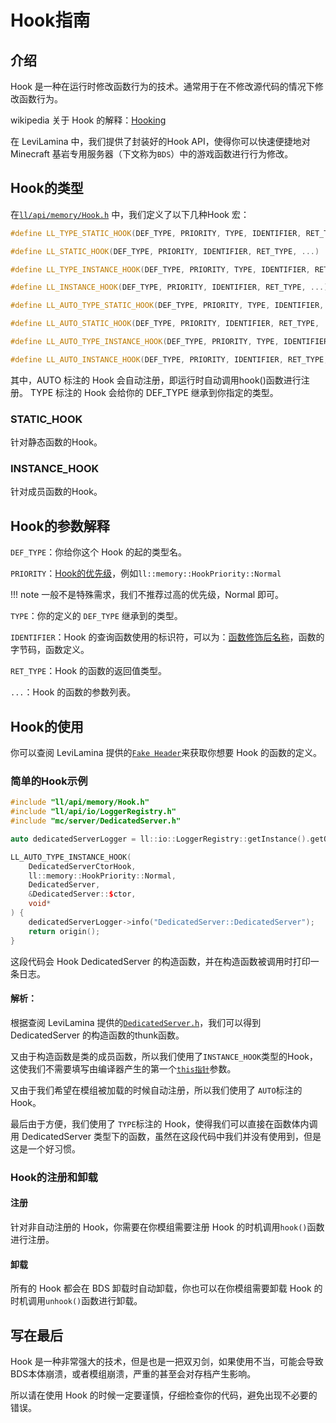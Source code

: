# Hook指南

## 介绍

Hook 是一种在运行时修改函数行为的技术。通常用于在不修改源代码的情况下修改函数行为。

wikipedia 关于 Hook 的解释：[Hooking](https://en.wikipedia.org/wiki/Hooking)

在 LeviLamina 中，我们提供了封装好的Hook API，使得你可以快速便捷地对 Minecraft 基岩专用服务器（下文称为`BDS`）中的游戏函数进行行为修改。

## Hook的类型

在[`ll/api/memory/Hook.h`](https://github.com/LiteLDev/LeviLamina/blob/develop/src/ll/api/memory/Hook.h#L180C1-L180C1) 中，我们定义了以下几种Hook 宏：

```cpp
#define LL_TYPE_STATIC_HOOK(DEF_TYPE, PRIORITY, TYPE, IDENTIFIER, RET_TYPE, ...)

#define LL_STATIC_HOOK(DEF_TYPE, PRIORITY, IDENTIFIER, RET_TYPE, ...)

#define LL_TYPE_INSTANCE_HOOK(DEF_TYPE, PRIORITY, TYPE, IDENTIFIER, RET_TYPE, ...)

#define LL_INSTANCE_HOOK(DEF_TYPE, PRIORITY, IDENTIFIER, RET_TYPE, ...)

#define LL_AUTO_TYPE_STATIC_HOOK(DEF_TYPE, PRIORITY, TYPE, IDENTIFIER, RET_TYPE, ...)

#define LL_AUTO_STATIC_HOOK(DEF_TYPE, PRIORITY, IDENTIFIER, RET_TYPE, ...)

#define LL_AUTO_TYPE_INSTANCE_HOOK(DEF_TYPE, PRIORITY, TYPE, IDENTIFIER, RET_TYPE, ...)

#define LL_AUTO_INSTANCE_HOOK(DEF_TYPE, PRIORITY, IDENTIFIER, RET_TYPE, ...)
```

其中，AUTO 标注的 Hook 会自动注册，即运行时自动调用hook()函数进行注册。 TYPE 标注的 Hook 会给你的 DEF_TYPE 继承到你指定的类型。

### STATIC_HOOK

针对静态函数的Hook。

### INSTANCE_HOOK

针对成员函数的Hook。

## Hook的参数解释

`DEF_TYPE`：你给你这个 Hook 的起的类型名。

`PRIORITY`：[Hook的优先级](https://github.com/LiteLDev/LeviLamina/blob/develop/src/ll/api/memory/Hook.h#L73)，例如`ll::memory::HookPriority::Normal`

!!! note
    一般不是特殊需求，我们不推荐过高的优先级，Normal 即可。

`TYPE`：你的定义的 `DEF_TYPE` 继承到的类型。

`IDENTIFIER`：Hook 的查询函数使用的标识符，可以为：[函数修饰后名称](https://learn.microsoft.com/zh-cn/cpp/build/reference/decorated-names?view=msvc-170)，函数的字节码，函数定义。

`RET_TYPE`：Hook 的函数的返回值类型。

`...`：Hook 的函数的参数列表。

## Hook的使用

你可以查阅 LeviLamina 提供的[`Fake Header`](https://github.com/LiteLDev/LeviLamina/tree/develop/src/mc)来获取你想要 Hook 的函数的定义。

### 简单的Hook示例

```cpp
#include "ll/api/memory/Hook.h"
#include "ll/api/io/LoggerRegistry.h"
#include "mc/server/DedicatedServer.h"

auto dedicatedServerLogger = ll::io::LoggerRegistry::getInstance().getOrCreate("DedicatedServer");

LL_AUTO_TYPE_INSTANCE_HOOK(
    DedicatedServerCtorHook,
    ll::memory::HookPriority::Normal,
    DedicatedServer,
    &DedicatedServer::$ctor,
    void*
) {
    dedicatedServerLogger->info("DedicatedServer::DedicatedServer");
    return origin();
}
```

这段代码会 Hook DedicatedServer 的构造函数，并在构造函数被调用时打印一条日志。

#### 解析：

根据查阅 LeviLamina 提供的[`DedicatedServer.h`](https://github.com/LiteLDev/LeviLamina/blob/594d6897525f902c457428bbbc5bc9fe20305fb8/src/mc/server/DedicatedServer.h#L134)，我们可以得到 DedicatedServer 的构造函数的thunk函数。

又由于构造函数是类的成员函数，所以我们使用了`INSTANCE_HOOK`类型的Hook，这使我们不需要填写由编译器产生的第一个[`this指针`](https://zh.cppreference.com/w/cpp/language/this)参数。

又由于我们希望在模组被加载的时候自动注册，所以我们使用了 `AUTO`标注的 Hook。

最后由于方便，我们使用了 `TYPE`标注的 Hook，使得我们可以直接在函数体内调用 DedicatedServer 类型下的函数，虽然在这段代码中我们并没有使用到，但是这是一个好习惯。

### Hook的注册和卸载

#### 注册

针对非自动注册的 Hook，你需要在你模组需要注册 Hook 的时机调用`hook()`函数进行注册。

#### 卸载

所有的 Hook 都会在 BDS 卸载时自动卸载，你也可以在你模组需要卸载 Hook 的时机调用`unhook()`函数进行卸载。

## 写在最后

Hook 是一种非常强大的技术，但是也是一把双刃剑，如果使用不当，可能会导致BDS本体崩溃，或者模组崩溃，严重的甚至会对存档产生影响。

所以请在使用 Hook 的时候一定要谨慎，仔细检查你的代码，避免出现不必要的错误。
